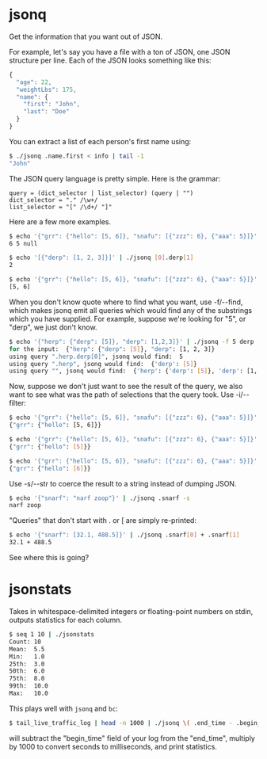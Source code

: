 jsonq
=====

Get the information that you want out of JSON.

For example, let's say you have a file with a ton of JSON, one JSON
structure per line. Each of the JSON looks something like this:

````javascript
{
  "age": 22,
  "weightLbs": 175,
  "name": {
    "first": "John",
    "last": "Doe"
  }
}
````

You can extract a list of each person's first name using:

````bash
$ ./jsonq .name.first < info | tail -1
"John"
````

The JSON query language is pretty simple. Here is the grammar:

````
query = (dict_selector | list_selector) (query | "")
dict_selector = "." /\w+/
list_selector = "[" /\d+/ "]"
````

Here are a few more examples.

````bash
$ echo '{"grr": {"hello": [5, 6]}, "snafu": [{"zzz": 6}, {"aaa": 5}]}' | ./jsonq .snafu[0].zzz .snafu[1].aaa .snafu[1].aza
6 5 null
````

````bash
$ echo '[{"derp": [1, 2, 3]}]' | ./jsonq [0].derp[1]
2
````

````bash
$ echo '{"grr": {"hello": [5, 6]}, "snafu": [{"zzz": 6}, {"aaa": 5}]}' | ./jsonq .grr.hello
[5, 6]
````

When you don't know quote where to find what you want, use -f/--find,
which makes jsonq emit all queries which would find any of the
substrings which you have supplied. For example, suppose we're looking
for "5", or "derp", we just don't know.

````bash
$ echo '{"herp": {"derp": [5]}, "derp": [1,2,3]}' | ./jsonq -f 5 derp
for the input:  {"herp": {"derp": [5]}, "derp": [1, 2, 3]}
using query ".herp.derp[0]", jsonq would find:  5
using query ".herp", jsonq would find:  {'derp': [5]}
using query "", jsonq would find:  {'herp': {'derp': [5]}, 'derp': [1, 2, 3]}
````

Now, suppose we don't just want to see the result of the query, we
also want to see what was the path of selections that the query
took. Use -i/--filter:

````bash
$ echo '{"grr": {"hello": [5, 6]}, "snafu": [{"zzz": 6}, {"aaa": 5}]}' | ./jsonq .grr.hello --filter
{"grr": {"hello": [5, 6]}}
````

````bash
$ echo '{"grr": {"hello": [5, 6]}, "snafu": [{"zzz": 6}, {"aaa": 5}]}' | ./jsonq .grr.hello[0] --filter
{"grr": {"hello": [5]}}
````

````bash
$ echo '{"grr": {"hello": [5, 6]}, "snafu": [{"zzz": 6}, {"aaa": 5}]}' | ./jsonq .grr.hello[1] --filter
{"grr": {"hello": [6]}}
````

Use -s/--str to coerce the result to a string instead of dumping JSON.

````bash
$ echo '{"snarf": "narf zoop"}' | ./jsonq .snarf -s
narf zoop
````

"Queries" that don't start with . or [ are simply re-printed:

````bash
$ echo '{"snarf": [32.1, 488.5]}' | ./jsonq .snarf[0] + .snarf[1]
32.1 + 488.5
````

See where this is going?

jsonstats
=========

Takes in whitespace-delimited integers or floating-point numbers on stdin, outputs statistics for each column.

````bash
$ seq 1 10 | ./jsonstats
Count: 10
Mean:  5.5
Min:   1.0
25th:  3.0
50th:  6.0
75th:  8.0
99th:  10.0
Max:   10.0
````

This plays well with `jsonq` and `bc`:

````bash
$ tail_live_traffic_log | head -n 1000 | ./jsonq \( .end_time - .begin_time \) \* 1000 | bc | jsonstats
````

will subtract the "begin_time" field of your log from the "end_time", multiply by 1000 to convert seconds to milliseconds, and print statistics.
